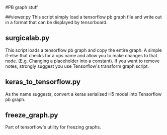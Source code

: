 #PB graph stuff

##viewer.py
This script simply load a tensorflow pb graph file and write out in a format that can be displayed by tensorboard.

## surgicalab.py
This script loads a tensorflow pb graph and copy the entire graph. 
A simple if-else that checks for a ops name and allow you to make changes to that node. (E.g. Changing a placeholder into a
constant). If you want to remove notes, strongly suggest you use Tensorflow's transform graph script.

## keras_to_tensorflow.py
As the name suggests, convert a keras serialised H5 model into Tensorflow pb graph.

## freeze_graph.py
Part of tensorflow's utility for freezing graphs.